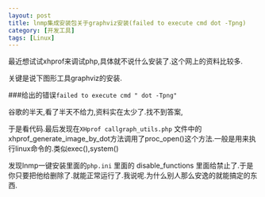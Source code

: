 ```yaml
---
layout: post
title: lnmp集成安装包关于graphviz安装(failed to execute cmd dot -Tpng)
category: [开发工具]
tags: [Linux]
---
```


最近想试试xhprof来调试php,具体就不说什么安装了.这个网上的资料比较多.

关键是说下图形工具graphviz的安装.

###给出的错误```failed to execute cmd " dot -Tpng"```

谷歌的半天,看了半天不给力,资料实在太少了.找不到答案,

于是看代码.最后发现在```XHprof callgraph_utils.php``` 文件中的xhprof_generate_image_by_dot方法调用了proc_open()这个方法.一般是用来执行linux命令的.类似exec(),system()

发现lnmp一键安装里面的```php.ini``` 里面的 disable_functions 里面给禁止了.于是你只要把他给删除了.就能正常运行了.我说呢.为什么别人那么安逸的就能搞定的东西.
